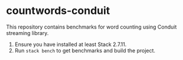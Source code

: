 # countwords-conduit

This repository contains benchmarks for word counting using Conduit streaming library.

1. Ensure you have installed at least Stack 2.7.11.
2. Run `stack bench` to get benchmarks and build the project.

